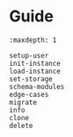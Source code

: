 # Guide

```{toctree}
:maxdepth: 1

setup-user
init-instance
load-instance
set-storage
schema-modules
edge-cases
migrate
info
clone
delete
```
